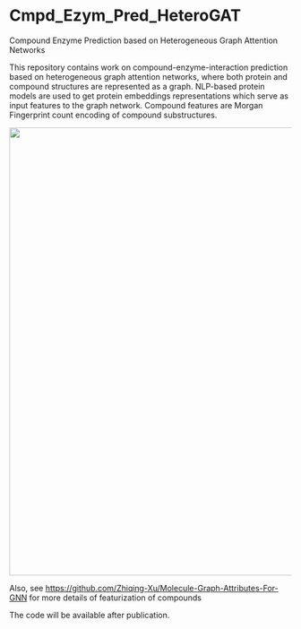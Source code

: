# Cmpd_Ezym_Pred_HeteroGAT

Compound Enzyme Prediction based on Heterogeneous Graph Attention Networks

This repository contains work on compound-enzyme-interaction prediction based on heterogeneous graph attention networks, where both protein and compound structures are represented as a graph. NLP-based protein models are used to get protein embeddings representations which serve as input features to the graph network. Compound features are Morgan Fingerprint count encoding of compound substructures.

<p align="center">
  <img width="800"  src="https://user-images.githubusercontent.com/47986787/204306788-7377b952-e63d-49ec-ab72-69667ee1f551.png">
</p>

Also, see https://github.com/Zhiqing-Xu/Molecule-Graph-Attributes-For-GNN for more details of featurization of compounds

The code will be available after publication.
